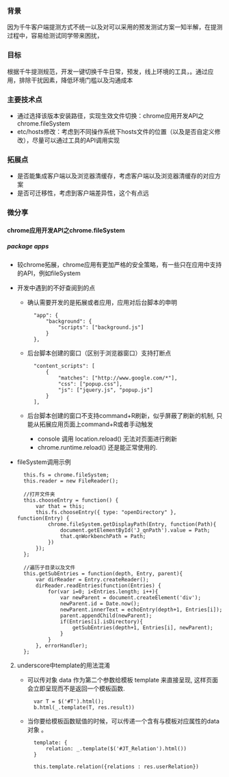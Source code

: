 ### 背景
因为千牛客户端提测方式不统一以及对可以采用的预发测试方案一知半解，在提测过程中，容易给测试同学带来困扰，
### 目标
根据千牛提测规范，开发一键切换千牛日常，预发，线上环境的工具，。通过应用，排除干扰因素，降低环境门槛以及沟通成本

### 主要技术点
- 通过选择该版本安装路径，实现生效文件切换：chrome应用开发API之chrome.fileSystem
- etc/hosts修改：考虑到不同操作系统下hosts文件的位置（以及是否自定义修改），尽量可以通过工具的API调用实现

### 拓展点
- 是否能集成客户端以及浏览器清缓存，考虑客户端以及浏览器清缓存的对应方案
- 是否可迁移性，考虑到客户端差异性，这个有点远

### 微分享
#### chrome应用开发API之chrome.fileSystem
##### package apps
- 较chrome拓展，chrome应用有更加严格的安全策略，有一些只在应用中支持的API，例如fileSystem
- 开发中遇到的不好查阅到的点
	- 确认需要开发的是拓展或者应用，应用对后台脚本的申明
			
		    "app": {
    			"background": {
      				"scripts": ["background.js"]
    			}
  			}, 
	- 后台脚本创建的窗口（区别于浏览器窗口）支持打断点
	
	
		  	"content_scripts": [
    			{
      				"matches": ["http://www.google.com/*"],
      				"css": ["popup.css"],
      				"js": ["jquery.js", "popup.js"]
    			}
  			],
  			
  			
  	- 后台脚本创建的窗口不支持command+R刷新，似乎屏蔽了刷新的机制, 只能从拓展应用页面上command+R或者手动触发
		- console 调用 location.reload() 无法对页面进行刷新
		- chrome.runtime.reload() 还是能正常使用的.


- fileSystem调用示例


        this.fs = chrome.fileSystem;
        this.reader = new FileReader();

        //打开文件夹
        this.chooseEntry = function() {
            var that = this;
            this.fs.chooseEntry({ type: "openDirectory" }, function(Entry) {
                chrome.fileSystem.getDisplayPath(Entry, function(Path){
                    document.getElementById('J_qnPath').value = Path;
                    that.qnWorkbenchPath = Path;
                })
            });
        };

      	//遍历子目录以及文件
        this.getSubEntries = function(depth, Entry, parent){
            var dirReader = Entry.createReader();
            dirReader.readEntries(function(Entries) {
                for(var i=0; i<Entries.length; i++){
                    var newParent = document.createElement('div');
                    newParent.id = Date.now();
                    newParent.innerText = echoEntry(depth+1, Entries[i]);
                    parent.appendChild(newParent);
                    if(Entries[i].isDirectory){
                        getSubEntries(depth+1, Entries[i], newParent);
                    }
                }
            }, errorHandler);
        };







2. underscore中template的用法混淆
	- 可以传对象 data 作为第二个参数给模板 template 来直接呈现, 这样页面会立即呈现而不是返回一个模板函数.

	
			var T = $('#T').html();
			b.html(_.template(T, res.result))
               
	- 当你要给模板函数赋值的时候，可以传递一个含有与模板对应属性的data对象 。 

        	template: {
            	relation: _.template($('#JT_Relation').html())
        	}
        
        	this.template.relation({relations : res.userRelation})
